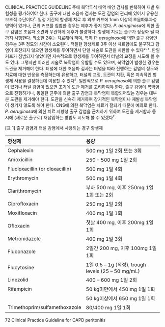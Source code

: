 CLINICAL PRACTICE GUIDELINE
주에 복막투석 배액 배양 검사를 반복하여 재발 위험성을 평가하여야 한다.
출구에 대한 초음파 검사는 도관 감염의 관리에 있어서 유용한 보조적 수단이다¹. 일정 기간의 항생제 치료 후 외부 커프에 1mm 이상의 초음파투과성 영역이 있거나, 근위 커프를 침범한 경우는 예후가 좋지 않다. *P. aeruginosa*에 의한 출구 감염은 초음파 소견과 무관하게 예후가 불량하다.
항생제 치료는 출구가 정상화 될 때까지 시행한다. 최소한 2주는 치료해야 하며, 특히 *P. aeruginosa*에 의한 출구 감염인 경우는 3주 정도의 시간이 소요된다. 적절한 항생제로 3주 이상 치료함에도 불구하고 감염이 호전되지 않으면 항생제를 투여하면서 단일 시술로 도관을 치환할 수 있다²⁻⁵. 만일 커프가 침범되지 않았다면 지속적으로 항생제를 투여하면서 터널의 교정을 시도해 볼 수도 있다. 그렇지만 이러한 시술로 복막염이 유발될 수도 있으며, 복막염이 발생한 경우는 도관을 제거해야 한다. 터널에 대한 초음파 검사는 터널을 따라 진행하는 감염의 정도와 치료에 대한 반응을 측정하는데 유용하고, 터널의 교정, 도관의 치환, 혹은 지속적인 항생제 사용을 결정하는데 이용할 수 있다⁶. 일반적으로 *P. aeruginosa*에 의한 출구 감염이 있거나 터널 감염이 있으면 조기에 도관 제거를 고려하여야 한다.
출구 감염이 복막염으로 진행하거나, 동일한 균주에 의한 출구 감염과 복막염이 복합되어있는 경우는 대부분 도관을 제거해야 한다. 도관을 신속히 제거하여 장기적인 복막염이나 재발성 복막염이 생기지 않도록 해야 한다. CNS에 의한 복막염은 치료가 잘되기 때문에 예외로 한다. *P. aeruginosa*에 의한 치료 저항성 출구 감염을 근치하기 위하여 도관을 제거함과 동시에 (새로운 출구로) 재삽입하는 방법도 시도해 볼 수 있겠다⁷.

[표 1] 출구 감염과 터널 감염에서 사용되는 경구 항생제

| 항생제                       | 용량                                           |
| :--------------------------- | :--------------------------------------------- |
| Cephalexin                   | 500 mg 1일 2회 또는 3회                        |
| Amoxicillin                  | 250 – 500 mg 1일 2회                           |
| Flucloxacillin (or cloxacillin) | 500 mg 1일 4회                               |
| Erythromycin                 | 500 mg 1일 4회                                 |
| Clarithromycin               | 부하 500 mg, 이후 250mg 1일 1회 또는 2회       |
| Ciprofloxacin                | 250 mg 1일 2회                                 |
| Moxifloxacin                 | 400 mg 1일 1회                                 |
| Ofloxacin                    | 첫날 400 mg, 이후 200mg 1일 1회                |
| Metronidazole                | 400 mg 1일 3회                                 |
| Fluconazole                  | 2일간 200 mg, 이후 100mg 1일 1회               |
| Flucytosine                  | 1일 0.5 – 1g (적정), trough levels (25 – 50 mg/mL) |
| Linezolid                    | 400 – 600 mg 1일 2회                           |
| Rifampicin                   | 50 kg미만에서 450 mg 1일 1회                   |
|                              | 50 kg이상에서 650 mg 1일 1회                   |
| Trimethoprim/sulfamethoxazole | 80/400 mg 1일 1회                              |

<PAGE>72 Clinical Practice Guideline for CAPD peritonitis